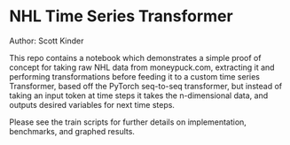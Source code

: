 # NHL Time Series Transformer

Author: Scott Kinder

This repo contains a notebook which demonstrates a simple proof of concept for taking
raw NHL data from moneypuck.com, extracting it and performing transformations before
feeding it to a custom time series Transformer, based off the PyTorch seq-to-seq transformer,
but instead of taking an input token at time steps it takes the n-dimensional data, and outputs
desired variables for next time steps.

Please see the train scripts for further details on implementation, benchmarks, and graphed results.